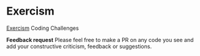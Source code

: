 # Exercism

[Exercism](https://exercism.org) Coding Challenges

**Feedback request**
Please feel free to make a PR on any code you see and add your constructive criticism, feedback or suggestions.
